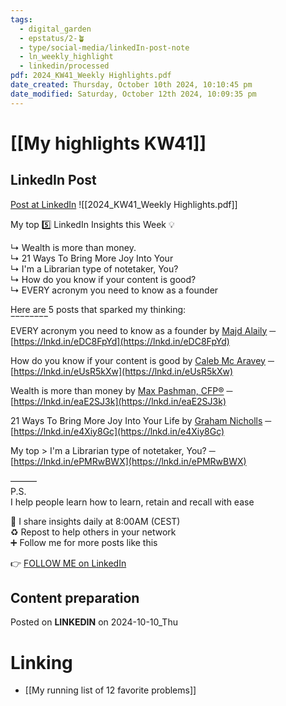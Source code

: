 ```yaml
---
tags:
  - digital_garden
  - epstatus/2-🪴
  - type/social-media/linkedIn-post-note
  - ln_weekly_highlight
  - linkedin/processed
pdf: 2024_KW41_Weekly Highlights.pdf
date_created: Thursday, October 10th 2024, 10:10:45 pm
date_modified: Saturday, October 12th 2024, 10:09:35 pm
---
```

# [[My highlights KW41]]
## LinkedIn Post
[Post at LinkedIn](https://www.linkedin.com/posts/sebastiankamilli_highlights-kw-41-2024-activity-7250384704414056448-_UZD?utm_source=share&utm_medium=member_desktop)
![[2024_KW41_Weekly Highlights.pdf]]


My top 5️⃣ LinkedIn Insights this Week 💡  
  
↳ Wealth is more than money.  
↳ 21 Ways To Bring More Joy Into Your  
↳ I'm a Librarian type of notetaker, You?  
↳ How do you know if your content is good?  
↳ EVERY acronym you need to know as a founder  
  
  
Here are 5 posts that sparked my thinking:  
‾‾‾‾‾‾‾‾  
EVERY acronym you need to know as a founder by [Majd Alaily](https://www.linkedin.com/in/majdalaily/) ─ [https://lnkd.in/eDC8FpYd](https://lnkd.in/eDC8FpYd)  
  
How do you know if your content is good by [Caleb Mc Aravey](https://www.linkedin.com/in/caleb-mc-aravey/) ─ [https://lnkd.in/eUsR5kXw](https://lnkd.in/eUsR5kXw)  
  
Wealth is more than money by [Max Pashman, CFP®](https://www.linkedin.com/in/maxpashman/) ─ [https://lnkd.in/eaE2SJ3k](https://lnkd.in/eaE2SJ3k)  
  
21 Ways To Bring More Joy Into Your Life by [Graham Nicholls](https://www.linkedin.com/in/grahamnicholls1/) ─ [https://lnkd.in/e4Xiy8Gc](https://lnkd.in/e4Xiy8Gc)  
  
My top > I'm a Librarian type of notetaker, You? ─  
[https://lnkd.in/ePMRwBWX](https://lnkd.in/ePMRwBWX)  
  
———  
P.S.  
I help people learn how to learn, retain and recall with ease  
  
🔔 I share insights daily at 8:00AM (CEST)  
♻ Repost to help others in your network  
➕ Follow me for more posts like this


👉 [FOLLOW ME on LinkedIn](https://www.linkedin.com/comm/mynetwork/discovery-see-all?usecase=PEOPLE_FOLLOWS&followMember=sebastiankamilli)

## Content preparation



Posted on **LINKEDIN** on 2024-10-10_Thu
# Linking
+ [[My running list of 12 favorite problems]]